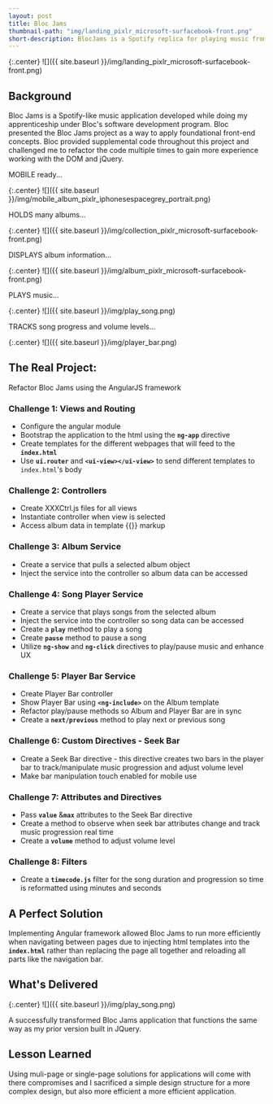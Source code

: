 ```yaml
---
layout: post
title: Bloc Jams
thumbnail-path: "img/landing_pixlr_microsoft-surfacebook-front.png"
short-description: BlocJams is a Spotify replica for playing music from an album.
---
```


{:.center}
![]({{ site.baseurl }}/img/landing_pixlr_microsoft-surfacebook-front.png)

## Background
Bloc Jams is a Spotify-like music application developed while doing my  apprenticeship under Bloc's software development program. Bloc presented the Bloc Jams project as a way to apply foundational front-end concepts. Bloc provided supplemental code throughout this project and challenged me to refactor the code multiple times to gain more experience working with the DOM and jQuery.   

MOBILE ready...

{:.center}
![]({{ site.baseurl }}/img/mobile_album_pixlr_iphonesespacegrey_portrait.png)

HOLDS many albums...

{:.center}
![]({{ site.baseurl }}/img/collection_pixlr_microsoft-surfacebook-front.png)

DISPLAYS album information...

{:.center}
![]({{ site.baseurl }}/img/album_pixlr_microsoft-surfacebook-front.png)

PLAYS music...

{:.center}
![]({{ site.baseurl }}/img/play_song.png)

TRACKS song progress and volume levels...

{:.center}
![]({{ site.baseurl }}/img/player_bar.png) 


## The Real Project:
Refactor Bloc Jams using the AngularJS framework

### Challenge 1: Views and Routing

* Configure the angular module
* Bootstrap the application to the html using the __`ng-app`__ directive
* Create templates for the different webpages that will feed to the __`index.html`__
* Use __`ui.router`__ and __`<ui-view></ui-view>`__ to send different templates to `index.html`'s body 


### Challenge 2: Controllers

* Create XXXCtrl.js files for all views
* Instantiate controller when view is selected
* Access album data in template {{}} markup  


### Challenge 3: Album Service

* Create a service that pulls a selected album object
* Inject the service into the controller so album data can be accessed

### Challenge 4: Song Player Service

* Create a service that plays songs from the selected album  
* Inject the service into the controller so song data can be accessed
* Create a __`play`__ method to play a song
* Create __`pause`__ method to pause a song
* Utilize __`ng-show`__ and __`ng-click`__ directives to play/pause music and enhance UX 

### Challenge 5: Player Bar Service

* Create Player Bar controller
* Show Player Bar using __`<ng-include>`__ on the Album template
* Refactor play/pause methods so Album and Player Bar are in sync
* Create a __`next/previous`__ method to play next or previous song

### Challenge 6: Custom Directives - Seek Bar

* Create a Seek Bar directive - this directive creates two bars in the player bar to track/manipulate music progression and adjust volume level
* Make bar manipulation touch enabled for mobile use


### Challenge 7: Attributes and Directives

* Pass __`value`__ &__`max`__ attributes to the Seek Bar directive
* Create a method to observe when seek bar attributes change and track music progression real time
* Create a __`volume`__ method to adjust volume level

### Challenge 8: Filters

* Create a __`timecode.js`__ filter for the song duration and progression so time is reformatted using minutes and seconds

## A Perfect Solution

Implementing Angular framework allowed Bloc Jams to run more efficiently when navigating between pages due to injecting html templates into the __`index.html`__ rather than replacing the page all together and reloading all parts like the navigation bar.     

## What's Delivered

{:.center}
![]({{ site.baseurl }}/img/play_song.png)

A successfully transformed Bloc Jams application that functions the same way as my prior version built in JQuery.  

## Lesson Learned

Using muli-page or single-page solutions for applications will come with there compromises and I sacrificed a simple design structure for a more complex design, but also more efficient a more efficient application.     